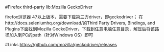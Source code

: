 #Firefox third-party lib:Mozilla GeckoDriver

firefox浏览器 47以上版本，需要下载第三方driver，即geckodriver；
在http://docs.seleniumhq.org/download/的Third Party Drivers, Bindings, and Plugins下面找到Mozilla GeckoDriver，下载到任意电脑任意目录，解压后将该路径加入到PC的path（针对Windows OS）即可

#Links
https://github.com/mozilla/geckodriver/releases
